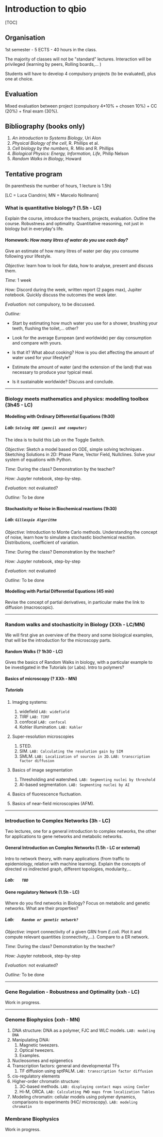 # Introduction to qbio

[TOC] 

## Organisation

1st semester - 5 ECTS - 40 hours in the class. 

The majority of classes will not be "standard" lectures. Interaction will be privileged (learning by peers, Rolling boards,... )

Students will have to develop 4 compulsory projects (to be evaluated), plus one at choice.

## Evaluation

Mixed evaluation between project (compulsory 4*10% + chosen 10%) + CC (20%) + final exam (30%).

## Bibliography (books only)

1. *An introduction to Systems Biology*, Uri Alon
2. *Physical Biology of the cell*, R. Phillips et al.
3. *Cell biology by the numbers*, R. Milo and R. Phillips
4. *Biological Physics: Energy, Information, Life*, Philip Nelson
5. *Random Walks in Biology*, Howard



## Tentative program

(In parenthesis the number of hours, 1 lecture is 1.5h)

[LC = Luca Ciandrini; MN = Marcelo Nollmann]



### What is quantitative biology? (1.5h - LC) 

Explain the course, introduce the teachers, projects, evaluation. Outline the course. Robustness and optimality. Quantitative reasoning, not just in biology but in everyday's life.

#### Homework: *How many litres of water do you use each day?*

Give an estimate of how many litres of water per day you consume following your lifestyle.

*Objective:* learn how to look for data, how to analyse, present and discuss them. 

*Time:* 1 week

*How:* Discord during the week, written report (2 pages max), Jupiter notebook. Quickly discuss the outcomes the week later. 

*Evaluation:* not compulsory, to be discussed.  

*Outline:*

- Start by estimating how much water you use for a shower, brushing your teeth, flushing the toilet,... other? 

- Look for the average European (and worldwide) per day consumption and compare with yours.

- Is that it? What about cooking? How is you diet affecting the amount of water used for your lifestyle?

- Estimate the amount of water (and the extension of the land) that was necessary to produce your typical meal. 

- Is it sustainable worldwide? Discuss and conclude.

  

---

### Biology meets mathematics and physics: modelling toolbox (3h45 - LC)

#### Modelling with Ordinary Differential Equations (1h30)

##### Lab: `Solving ODE (pencil and computer) `

The idea is to build this Lab on the Toggle Switch.

*Objective:* Sketch a model based on ODE, simple solving techniques . Sketching Solutions in 2D: Phase Plane, Vector Field, Nullclines. Solve your system of equations with Python. 

*Time:*  During the class? Demonstration by the teacher?

*How:*  Jupyter notebook, step-by-step.

*Evaluation:* not evaluated? 

<!--We could leave a part at the end as a project. Or ask to do the same procedure for another genetic circuit later on during the course-->

*Outline:* To be done



#### Stochasticity or Noise in Biochemical reactions (1h30)

##### Lab: `Gillespie Algorithm  `

*Objective:* Introduction to Monte Carlo methods. Understanding the concept of noise, learn how to simulate a stochastic biochemical reaction. Distributions, coefficient of variation.

*Time:* During the class? Demonstration by the teacher?

*How:*  Jupyter notebook, step-by-step

*Evaluation:* not evaluated

*Outline:* To be done



#### Modelling with Partial Differential Equations (45 min)

Revise the concept of partial derivatives, in particular make the link to diffusion (macroscopic). 



---

### Random walks and stochasticity in Biology (XXh - LC/MN) 

We will first give an overview of the theory and some biological examples, that will be the introduction for the microscopy parts.

#### Random Walks (? 1h30 - LC)

Gives the basics of Random Walks in biology, with a particular example to be investigated in the Tutorials (or Labs). Intro to polymers?

#### Basics of microscopy (? XXh - MN)

##### Tutorials

1. Imaging systems: 

   1. widefield  ```LAB: widefield``` 
   2. TIRF ```LAB: TIRF``` 
   3. confocal ```LAB: confocal```
   4. Kohler illumination. ```LAB: Kohler```

2. Super-resolution microscopies
   1. STED.
   2. SIM. ```LAB: Calculating the resolution gain by SIM```
   3. SMLM. ```LAB: Localization of sources in 2D```. ```LAB: transcription factor diffusion```

3. Basics of image segmentation

   1. Thresholding and watershed. ```LAB: Segmenting nuclei by threshold```
   2. AI-based segmentation. ```LAB: Segmenting nuclei by AI```

4. Basics of fluorescence fluctuation.

5. Basics of near-field microscopies (AFM).



---

### Introduction to Complex Networks (3h - LC)

Two lectures, one for a general introduction to complex networks, the other for applications to gene networks and metabolic networks.

#### General Introduction on Complex Networks (1.5h - LC or external)

Intro to network theory, with many applications (from traffic to epidemiology, relation with machine learning). Explain the concepts of directed *vs* indirected graph, different topologies, modularity,... 

##### Lab: `    TBD     `



#### Gene regulatory Network (1.5h - LC)

Where do you find networks in Biology? Focus on metabolic and genetic networks. What are their properties?

##### Lab: `    Random or genetic network?     `

*Objective:* import connectivity of a given GRN from *E.coli*. Plot it and compute relevant quantities (connectivity,...). Compare  to a ER network. 

*Time:* During the class? Demonstration by the teacher?

*How:*  Jupyter notebook, step-by-step

*Evaluation:* not evaluated?

*Outline:* To be done



---

### Gene Regulation - Robustness and Optimality (xxh - LC)

Work in progress.





---

### Genome Biophysics (xxh - MN)

1. DNA structure: DNA as a polymer, FJC and WLC models. ```LAB: modeling DNA```
2. Manipulating DNA:
   1. Magnetic tweezers.
   2. Optical tweezers.
   3. Examples.
3. Nucleosomes and epigenetics
4. Transcription factors: general and developmental TFs
   1. TF diffusion using sptPALM.  ```LAB: transcription factor diffusion```
5. cis-regulatory elements
6. Higher-order chromatin structure:
   1. 3C-based methods. ```LAB: displaying contact maps using Cooler```
   2. Hi-M, ORCA. ```LAB: Calculating PWD maps from localization Tables```
7. Modeling chromatin: cellular models using polymer dynamics, comparisons to experiments (HiC/ microscopy).  ```LAB: modeling chromatin```



### Membrane Biophysics

Work in progress.









